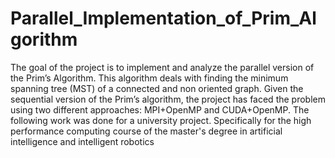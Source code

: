 # Parallel_Implementation_of_Prim_Algorithm
The goal of the project is to implement and analyze the parallel version of the Prim’s Algorithm. This algorithm deals with finding the minimum spanning tree (MST) of a connected and non oriented graph. Given the sequential version of the Prim’s algorithm, the project has faced the problem using two different approaches: MPI+OpenMP and CUDA+OpenMP.
The following work was done for a university project. Specifically for the high performance computing course of the master's degree in artificial intelligence and intelligent robotics
